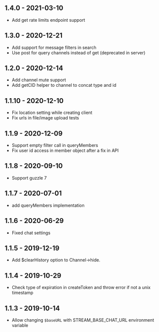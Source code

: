 ## 1.4.0 - 2021-03-10

* Add get rate limits endpoint support

## 1.3.0 - 2020-12-21

* Add support for message filters in search
* Use post for query channels instead of get (deprecated in server)

## 1.2.0 - 2020-12-14

* Add channel mute support
* Add getCID helper to channel to concat type and id

## 1.1.10 - 2020-12-10

* Fix location setting while creating client
* Fix urls in file/image upload tests

## 1.1.9 - 2020-12-09

* Support empty filter call in queryMembers
* Fix user id access in member object after a fix in API

## 1.1.8 - 2020-09-10

* Support guzzle 7

## 1.1.7 - 2020-07-01

* add queryMembers implementation

## 1.1.6 - 2020-06-29

* Fixed chat settings

## 1.1.5 - 2019-12-19

* Add $clearHistory option to Channel->hide.

## 1.1.4 - 2019-10-29

* Check type of expiration in createToken and throw error if not a unix timestamp

## 1.1.3 - 2019-10-14

* Allow changing `$baseURL` with STREAM_BASE_CHAT_URL environment variable
